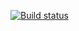 [![Build status](https://ci.appveyor.com/api/projects/status/guw5655n8p90qijw?svg=true)](https://ci.appveyor.com/project/Veronika-ui/aqapatterns2)
